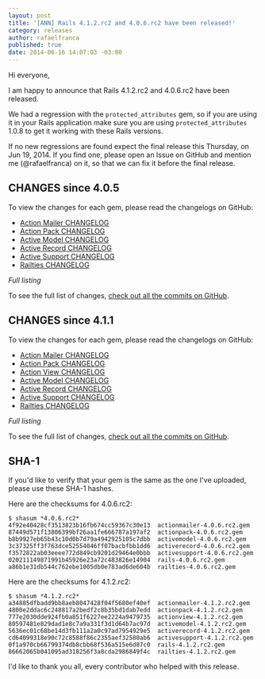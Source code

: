 ```yaml
---
layout: post
title: '[ANN] Rails 4.1.2.rc2 and 4.0.6.rc2 have been released!'
category: releases
author: rafaelfranca
published: true
date: 2014-06-16 14:07:03 -03:00
---
```


Hi everyone,

I am happy to announce that Rails 4.1.2.rc2 and 4.0.6.rc2 have been released.

We had a regression with the `protected_attributes` gem, so if you are using it in your Rails
application make sure you are using `protected_attributes` 1.0.8 to get it working with these Rails
versions.

If no new regressions are found expect the final release this Thursday, on Jun 19, 2014.
If you find one, please open an Issue on GitHub and mention me (@rafaelfranca) on it,
so that we can fix it before the final release.

## CHANGES since 4.0.5

To view the changes for each gem, please read the changelogs on GitHub:

* [Action Mailer CHANGELOG](https://github.com/rails/rails/blob/v4.0.6.rc2/actionmailer/CHANGELOG.md)
* [Action Pack CHANGELOG](https://github.com/rails/rails/blob/v4.0.6.rc2/actionpack/CHANGELOG.md)
* [Active Model CHANGELOG](https://github.com/rails/rails/blob/v4.0.6.rc2/activemodel/CHANGELOG.md)
* [Active Record CHANGELOG](https://github.com/rails/rails/blob/v4.0.6.rc2/activerecord/CHANGELOG.md)
* [Active Support CHANGELOG](https://github.com/rails/rails/blob/v4.0.6.rc2/activesupport/CHANGELOG.md)
* [Railties CHANGELOG](https://github.com/rails/rails/blob/v4.0.6.rc2/railties/CHANGELOG.md)

*Full listing*

To see the full list of changes, [check out all the commits on
GitHub](https://github.com/rails/rails/compare/v4.0.5...v4.0.6.rc2).

## CHANGES since 4.1.1

To view the changes for each gem, please read the changelogs on GitHub:

* [Action Mailer CHANGELOG](https://github.com/rails/rails/blob/v4.1.2.rc2/actionmailer/CHANGELOG.md)
* [Action Pack CHANGELOG](https://github.com/rails/rails/blob/v4.1.2.rc2/actionpack/CHANGELOG.md)
* [Action View CHANGELOG](https://github.com/rails/rails/blob/v4.1.2.rc2/actionview/CHANGELOG.md)
* [Active Model CHANGELOG](https://github.com/rails/rails/blob/v4.1.2.rc2/activemodel/CHANGELOG.md)
* [Active Record CHANGELOG](https://github.com/rails/rails/blob/v4.1.2.rc2/activerecord/CHANGELOG.md)
* [Active Support CHANGELOG](https://github.com/rails/rails/blob/v4.1.2.rc2/activesupport/CHANGELOG.md)
* [Railties CHANGELOG](https://github.com/rails/rails/blob/v4.1.2.rc2/railties/CHANGELOG.md)

*Full listing*

To see the full list of changes, [check out all the commits on
GitHub](https://github.com/rails/rails/compare/v4.1.1...v4.1.2.rc2).

## SHA-1

If you'd like to verify that your gem is the same as the one I've uploaded,
please use these SHA-1 hashes.

Here are the checksums for 4.0.6.rc2:

```
$ shasum *4.0.6.rc2*
4f92e40428cf3513823b16fb674cc59367c30e13  actionmailer-4.0.6.rc2.gem
87449d571f13806399bf26aa1fe666787a197af2  actionpack-4.0.6.rc2.gem
b8b9927eb65b43c10d0b7d79a4942925105c7dbb  activemodel-4.0.6.rc2.gem
3c37325ff3f763dce52554046ff07bacbfbb1dd6  activerecord-4.0.6.rc2.gem
f3572822ab03eeee772d849cb9201d29464e0bbb  activesupport-4.0.6.rc2.gem
020211149871991b45926e23a72c483826e14904  rails-4.0.6.rc2.gem
a86b1e31db544c762ebe1005db0e783ad6de604b  railties-4.0.6.rc2.gem
```

Here are the checksums for 4.1.2.rc2:

```
$ shasum *4.1.2.rc2*
a34885dfbadd9bb8aeb8047428f04f5680ef40ef  actionmailer-4.1.2.rc2.gem
4800e2ddac6c248817a2bedf2c8b35bd1dab7edd  actionpack-4.1.2.rc2.gem
777e2030dde924fb0a851f6227ee2224a9479735  actionview-4.1.2.rc2.gem
80597481e829dad1e8c7a9a331f3d1d64b7ac97d  activemodel-4.1.2.rc2.gem
5636ec01c68be14d3fb111a2a0c97ad7954929e5  activerecord-4.1.2.rc2.gem
cd64099318e90c72c8588f86c2355aef32580ab6  activesupport-4.1.2.rc2.gem
0f1a970cb66799374db8cbb68f536a515e6d87c0  rails-4.1.2.rc2.gem
86662065b041095ad318256f3a8cda2986849f4c  railties-4.1.2.rc2.gem
```

I'd like to thank you all, every contributor who helped with this release.
